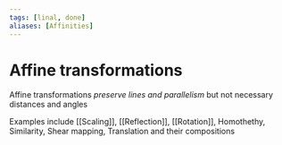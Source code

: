```yaml
---
tags: [linal, done]
aliases: [Affinities]
---
```


# Affine transformations

Affine transformations _preserve lines and parallelism_ but not necessary distances and angles

Examples include [[Scaling]], [[Reflection]], [[Rotation]], Homothethy, Similarity, Shear mapping, Translation and their compositions
